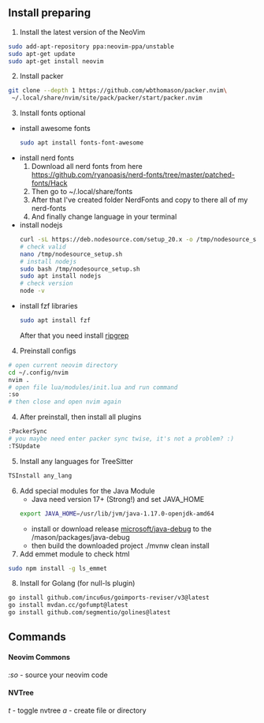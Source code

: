 ## Install preparing

1. Install the latest version of the NeoVim
```sh
sudo add-apt-repository ppa:neovim-ppa/unstable
sudo apt-get update
sudo apt-get install neovim
```
2. Install packer
```sh
git clone --depth 1 https://github.com/wbthomason/packer.nvim\
 ~/.local/share/nvim/site/pack/packer/start/packer.nvim
```
3. Install fonts optional
- install awesome fonts
    ```sh
    sudo apt install fonts-font-awesome
    ```
- install nerd fonts
    1. Download all nerd fonts from here https://github.com/ryanoasis/nerd-fonts/tree/master/patched-fonts/Hack
    2. Then go to ~/.local/share/fonts
    3. After that I've created folder NerdFonts and copy to there all of my nerd-fonts
    4. And finally change language in your terminal
- install nodejs
    ```sh
    curl -sL https://deb.nodesource.com/setup_20.x -o /tmp/nodesource_setup.sh
    # check valid
    nano /tmp/nodesource_setup.sh
    # install nodejs
    sudo bash /tmp/nodesource_setup.sh
    sudo apt install nodejs
    # check version
    node -v
    ```
- install fzf libraries
    ```sh
    sudo apt install fzf
    ```
    After that you need install [ripgrep](https://github.com/BurntSushi/ripgrep#installation)
4. Preinstall configs
```sh
# open current neovim directory
cd ~/.config/nvim
nvim .
# open file lua/modules/init.lua and run command
:so
# then close and open nvim again 
```
4. After preinstall, then install all plugins
```sh
:PackerSync
# you maybe need enter packer sync twise, it's not a problem? :)
:TSUpdate

```
5. Install any languages for TreeSitter
```sh
TSInstall any_lang
```
6. Add special modules for the Java Module
    - Java need version 17+ (Strong!) and set JAVA_HOME
    ```sh
    export JAVA_HOME=/usr/lib/jvm/java-1.17.0-openjdk-amd64            
    ```
    - install or download release [microsoft/java-debug](https://github.com/microsoft/java-debug/releases/tag/0.43.0) to the /mason/packages/java-debug
    - then build the downloaded project ./mvnw clean install
7. Add emmet module to check html
```sh
sudo npm install -g ls_emmet 
```
8. Install for Golang (for null-ls plugin)
```sh
go install github.com/incu6us/goimports-reviser/v3@latest
go install mvdan.cc/gofumpt@latest
go install github.com/segmentio/golines@latest
```

## Commands

#### Neovim Commons

*:so* - source your neovim code

#### NVTree

*<leader>t* - toggle nvtree
*a* - create file or directory
